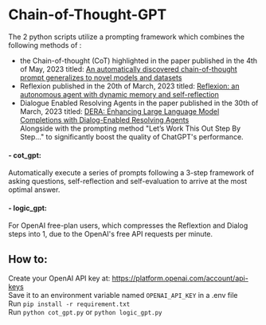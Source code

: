 # Chain-of-Thought-GPT

The 2 python scripts utilize a prompting framework which combines the following methods of :  
- the Chain-of-thought (CoT) highlighted in the paper published in the 4th of May, 2023 titled: [An automatically discovered chain-of-thought prompt generalizes to novel models and datasets](https://arxiv.org/abs/2305.02897)
- Reflexion published in the 20th of March, 2023 titled: [Reflexion: an autonomous agent with dynamic memory and self-reflection](https://arxiv.org/abs/2303.11366)
- Dialogue Enabled Resolving Agents in the paper published in the 30th of March, 2023 titled: [DERA: Enhancing Large Language Model Completions with Dialog-Enabled Resolving Agents](https://arxiv.org/abs/2303.17071)  
Alongside with the prompting method "Let’s Work This Out Step By Step..." to significantly boost the quality of ChatGPT's performance.

#### - cot_gpt:
Automatically execute a series of prompts following a 3-step framework of asking questions, self-reflection and self-evaluation to arrive at the most optimal answer.

#### - logic_gpt:   
For OpenAI free-plan users, which compresses the Reflextion and Dialog steps into 1, due to the OpenAI's free API requests per minute.
 

## How to:
Create your OpenAI API key at: https://platform.openai.com/account/api-keys  
Save it to an environment variable named `OPENAI_API_KEY` in a .env file     
Run `pip install -r requirement.txt`  
Run `python cot_gpt.py` or `python logic_gpt.py` 
